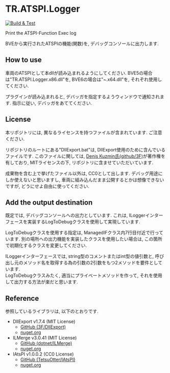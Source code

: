 # TR.ATSPI.Logger
[![Build & Test](https://github.com/TetsuOtter/TR.ATSPI.Logger/actions/workflows/dotnet.yml/badge.svg)](https://github.com/TetsuOtter/TR.ATSPI.Logger/actions/workflows/dotnet.yml)

Print the ATSPI-Function Exec log

BVEから実行されたATSPIの機能(関数)を, デバッグコンソールに出力します.

## How to use
車両のATSPIとして本dllが読み込まれるようにしてください.  BVE5の場合は"TR.ATSPI.Logger.x86.dll"を, BVE6の場合は"~.x64.dll"を, それぞれ使用してください.

プラグインが読み込まれると, デバッガを指定するようウィンドウで通知されます.  指示に従い, デバッガをあててください.

## License
本リポジトリには, 異なるライセンスを持つファイルが含まれています.  ご注意ください.

リポジトリのルートにある"DllExport.bat"は, DllExport使用のために含んでいるファイルです.  このファイルに関しては, [Denis Kuzmin氏(github/3F)](https://github.com/3F)が著作権を有しており, MITライセンスの下, リポジトリに含ませていただいています.

成果物を含む上で挙げたファイル以外は, CC0として出します.  デバッグ用途にしか使えないと思いますし, 車両に組み込んだまま公開するとかは想像できないですが, どうにせよ自由に使ってください.

## Add the output destination
既定では, デバッグコンソールへの出力としています.  これは, ILoggerインターフェースを実装するLogToDebugクラスを使用して実現しています.

LogToDebugクラスを使用する指定は, ManagedIFクラス内7行目付近で行っています.  別の場所への出力機能を実装したクラスを使用したい場合は, この箇所で初期化するクラスを変更してください.

ILoggerインターフェースでは, string型のコメントまたはint型の値引数と, 呼び出し元のメソッド名を取得する為の引数の2引数をもつ2メソッドを要件としています.  
LogToDebugクラスみたく, 適当にプライベートメソッドを作って, それを使用して出力する方法が楽だと思います.

## Reference
参照しているライブラリは, 以下のとおりです.

- DllExport v1.7.4 (MIT License)
  - [GitHub (3F/DllExport)](https://github.com/3F/DllExport)
  - [nuget.org](https://www.nuget.org/packages/DllExport/)
- ILMerge v3.0.41 (MIT License)
  - [GitHub (dotnet/ILMerge)](https://github.com/dotnet/ILMerge)
  - [nuget.org](https://www.nuget.org/packages/ILMerge/)
- IAtsPI v1.0.0.2 (CC0 License)
  - [GitHub (TetsuOtter/IAtsPI)](https://github.com/TetsuOtter/IAtsPI)
  - [nuget.org](https://www.nuget.org/packages/IAtsPI/)
